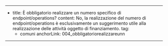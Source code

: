 ---
  - title: È obbligatorio realizzare un numero specifico di endpoint/operations?
    content: No, la realizzazione del numero di endpoint/operations è esclusivamente un suggerimento utile alla realizzazione delle attività oggetto di finanziamento.
    tag:
      - comuni
    anchorLink: 004_obbligatoriorealizzareunn
---